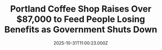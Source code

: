---
title: "Portland Coffee Shop Raises Over $87,000 to Feed People Losing Benefits as Government Shuts Down"
date: 2025-10-31T11:00:23.000Z
category: Human Kindness
externalLink: "https://www.goodnewsnetwork.org/portland-coffee-shop-raises-over-87000-to-feed-people-losing-benefits-as-government-shuts-down/"
image: ""
excerpt: "Having crested 30 days of government shutdown, a Portland coffee shop has stepped up to channel donations towards supporting those in need. With Americans’ Supplemental Nutrition Assistance Program (SNAP) benefits lagging, Heretic Coffee Shop, which itself operates on a not-for-profit base, has raised $87,000 to replace that welfare. With a model of selling coffee to […] The post Portland Coffee…"
---